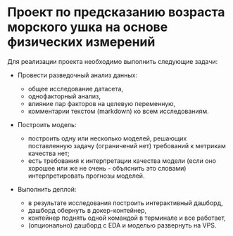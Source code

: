 # Проект по предсказанию возраста морского ушка на основе физических измерений
Для реализации проекта необходимо выполнить следующие задачи:
- Провести разведочный анализ данных:
  * общее исследование датасета,
  * однофакторный анализ,
  * влияние пар факторов на целевую переменную,
  * комментарии текстом (markdown) ко всем исследованиям.
 
- Построить модель:
  * построить одну или несколько моделей, решающих поставленную задачу (ограничений нет)
требований к метрикам качества нет;
  * есть требования к интерпретации качества модели (если оно хорошее или же не очень - объяснить это словами)
интерпретировать прогнозы моделей.
 
- Выполнить деплой:

  * в результате исследования построить интерактивный дашборд,
  * дашборд обернуть в докер-контейнер,
  * контейнер поднять одной командой в терминале и все работает,
  * (опционально) дашборд с EDA и моделью развернуть на VPS.
